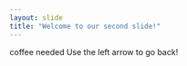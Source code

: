 ```yaml
---
layout: slide
title: "Welcome to our second slide!"
---
```

coffee needed
Use the left arrow to go back!
